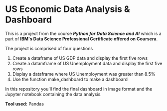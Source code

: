 # US Economic Data Analysis & Dashboard

This is a project from the course ***Python for Data Science and AI*** which is a part of **IBM's Data Science Professional Certificate offered on Coursera**.

The project is comprised of four questions

1. Create a dataframe of US GDP data and display the first five rows
2. Create a datamframe of US Unemployment data and display the first five rows
3. Display a dataframe where US Unemployment was greater than 8.5%
4. Use the function make_dashboard to make a dashboard

In this repository you'll find the final dashboard in image format and the Jupyter notebook containing the data analysis.

**Tool used:** Pandas
